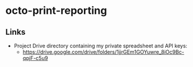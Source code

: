 # octo-print-reporting
## Links
- Project Drive directory containing my private spreadsheet and API keys:
  - https://drive.google.com/drive/folders/1jjrGEm1GOYuwre_8iOc9Bc-qpjF-c5u9